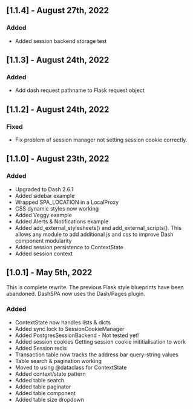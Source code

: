 ## [1.1.4] - August 27th, 2022

### Added

- Added session backend storage test

## [1.1.3] - August 24th, 2022

### Added

- Add dash request pathname to Flask request object

## [1.1.2] - August 24th, 2022

### Fixed

- Fix problem of session manager not setting session cookie correctly.

## [1.1.0] - August 23th, 2022

### Added

- Upgraded to Dash 2.6.1
- Added sidebar example
- Wrapped SPA_LOCATION in a LocalProxy
- CSS dynamic styles now working
- Added Veggy example
- Added Alerts & Notifications example
- Added add_external_stylesheets() and add_external_scripts(). This allows any module to add additional js and css to improve Dash component modularity
- Added session persistence to ContextState
- Added session context

## [1.0.1] - May 5th, 2022

This is complete rewrite. The previous Flask style blueprints have been abandoned. DashSPA now uses the Dash/Pages plugin.

### Added

- ContextState now handles lists & dicts
- Added sync lock to SessionCookieManager
- Added PostgresSessionBackend - Not tested yet!
- Added session cookies Getting session cookie inititialisation to work
- Added Session redis
- Transaction table now tracks the address bar query-string values
- Table search & pagination working
- Moved to using @dataclass for ContextState
- Added context/state pattern
- Added table search
- Added table paginator
- Added table component
- Added table size dropdown





